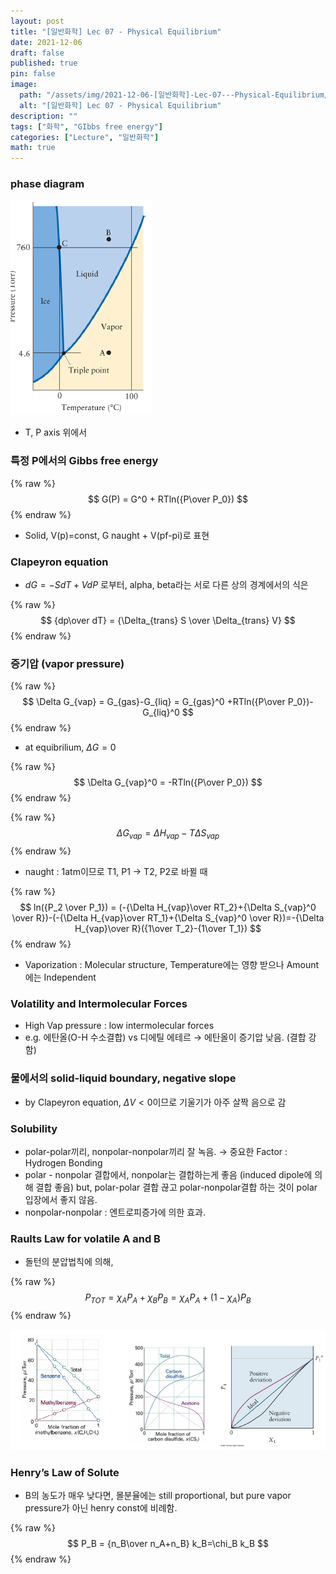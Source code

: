 ```yaml
---
layout: post
title: "[일반화학] Lec 07 - Physical Equilibrium"
date: 2021-12-06
draft: false
published: true
pin: false
image:
  path: "/assets/img/2021-12-06-[일반화학]-Lec-07---Physical-Equilibrium/0.png"
  alt: "[일반화학] Lec 07 - Physical Equilibrium"
description: ""
tags: ["화학", "GIbbs free energy"]
categories: ["Lecture", "일반화학"]
math: true
---
```



### phase diagram


![](/assets/img/2021-12-06-[일반화학]-Lec-07---Physical-Equilibrium/0.png)

- T, P axis 위에서

### 특정 P에서의 Gibbs free energy


{% raw %}
$$
G(P) = G^0 + RTln({P\over P_0})
$$
{% endraw %}


- Solid, V(p)=const, G naught + V(pf-pi)로 표현

### Clapeyron equation

- $dG = −SdT + VdP$ 로부터, alpha, beta라는 서로 다른 상의 경계에서의 식은

{% raw %}
$$
{dp\over dT} = {\Delta_{trans} S \over \Delta_{trans} V}
$$
{% endraw %}



### 증기압 (vapor pressure)


{% raw %}
$$
\Delta G_{vap} = G_{gas}-G_{liq} = G_{gas}^0 +RTln({P\over P_0})-G_{liq}^0
$$
{% endraw %}


- at equibrilium, _ΔG_ = 0

{% raw %}
$$
\Delta G_{vap}^0 = -RTln({P\over P_0})
$$
{% endraw %}



{% raw %}
$$
\Delta G_{vap} = \Delta H_{vap} - T\Delta S_{vap}
$$
{% endraw %}


- naught : 1atm이므로 T1, P1 → T2, P2로 바뀔 때

{% raw %}
$$
ln({P_2 \over P_1}) = (-{\Delta H_{vap}\over RT_2}+{\Delta S_{vap}^0 \over R})-(-{\Delta H_{vap}\over RT_1}+{\Delta S_{vap}^0 \over R})=-{\Delta H_{vap}\over R}({1\over T_2}-{1\over T_1})
$$
{% endraw %}


- Vaporization : Molecular structure, Temperature에는 영향 받으나 Amount에는 Independent

### Volatility and Intermolecular Forces

- High Vap pressure : low intermolecular forces
- e.g. 에탄올(O-H 수소결합) vs 디에틸 에테르 → 에탄올이 증기압 낮음. (결합 강함)

### 물에서의 solid-liquid boundary, negative slope

- by Clapeyron equation, _ΔV_ < 0이므로 기울기가 아주 살짝 음으로 감

### Solubility

- polar-polar끼리, nonpolar-nonpolar끼리 잘 녹음. → 중요한 Factor : Hydrogen Bonding
- polar - nonpolar 결합에서, nonpolar는 결합하는게 좋음 (induced dipole에 의해 결합 좋음) but, polar-polar 결합 끊고 polar-nonpolar결합 하는 것이 polar 입장에서 좋지 않음.
- nonpolar-nonpolar : 엔트로피증가에 의한 효과.

### Raults Law for volatile A and B

- 돌턴의 분압법칙에 의해,

{% raw %}
$$
P_{TOT} = \chi_A P_{A}+\chi_B P_{B} = \chi_A P_{A}+(1-\chi_A) P_{B}
$$
{% endraw %}



![](/assets/img/2021-12-06-[일반화학]-Lec-07---Physical-Equilibrium/1.png)


### Henry’s Law of Solute

- B의 농도가 매우 낮다면, 몰분율에는 still proportional, but pure vapor pressure가 아닌 henry const에 비례함.

{% raw %}
$$
P_B = {n_B\over n_A+n_B} k_B=\chi_B k_B
$$
{% endraw %}



<script>
  window.MathJax = {
    tex: {
      macros: {
        R: "\\mathbb{R}",
        N: "\\mathbb{N}",
        Z: "\\mathbb{Z}",
        Q: "\\mathbb{Q}",
        C: "\\mathbb{C}",
        proj: "\\operatorname{proj}",
        rank: "\\operatorname{rank}",
        im: "\\operatorname{im}",
        dom: "\\operatorname{dom}",
        codom: "\\operatorname{codom}",
        argmax: "\\operatorname*{arg\,max}",
        argmin: "\\operatorname*{arg\,min}",
        "\{": "\\lbrace",
        "\}": "\\rbrace",
        sub: "\\subset",
        sup: "\\supset",
        sube: "\\subseteq",
        supe: "\\supseteq"
      },
      tags: "ams",
      strict: false, 
      inlineMath: [["$", "$"], ["\\(", "\\)"]],
      displayMath: [["$$", "$$"], ["\\[", "\\]"]]
    },
    options: {
      skipHtmlTags: ["script", "noscript", "style", "textarea", "pre"]
    }
  };
</script>
<script async src="https://cdn.jsdelivr.net/npm/mathjax@3/es5/tex-mml-chtml.js"></script>
